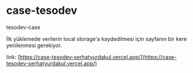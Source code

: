 # case-tesodev
 tesodev-case

İlk yüklemede verilerin local storage'a kaydedilmesi için sayfanın bir kere yenilenmesi gerekiyor.

link:  [https://case-tesodev-serhatyurdakul.vercel.app/](https://case-tesodev-serhatyurdakul.vercel.app/)

